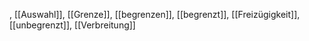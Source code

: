 , [[Auswahl]], [[Grenze]], [[begrenzen]], [[begrenzt]], [[Freizügigkeit]], [[unbegrenzt]], [[Verbreitung]]